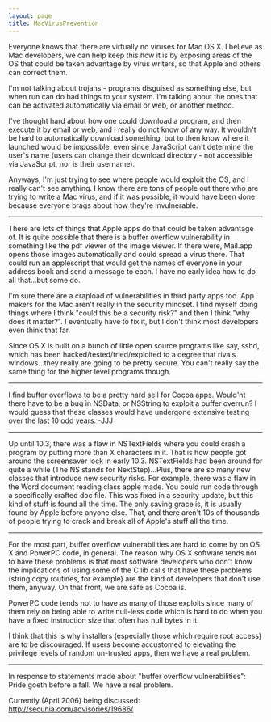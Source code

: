 ```yaml
---
layout: page
title: MacVirusPrevention
---
```


Everyone knows that there are virtually no viruses for Mac OS X. I believe as Mac developers, we can help keep this how it is by exposing areas of the OS that could be taken advantage by virus writers, so that Apple and others can correct them.

I'm not talking about trojans - programs disguised as something else, but when run can do bad things to your system. I'm talking about the ones that can be activated automatically via email or web, or another method.

I've thought hard about how one could download a program, and then execute it by email or web, and I really do not know of any way. It wouldn't be hard to automatically download something, but to then know where it launched would be impossible, even since JavaScript can't determine the user's name (users can change their download directory - not accessible via JavaScript, nor is their username).

Anyways, I'm just trying to see where people would exploit the OS, and I really can't see anything. I know there are tons of people out there who are trying to write a Mac virus, and if it was possible, it would have been done because everyone brags about how they're invulnerable.

----

There are lots of things that Apple apps do that could be taken advantage of. It is quite possible that there is a buffer overflow vulnerability in something like the pdf viewer of the image viewer. If there were, Mail.app opens those images automatically and could spread a virus there. That could run an applescript that would get the names of everyone in your address book and send a message to each. I have no early idea how to do all that...but some do.

I'm sure there are a crapload of vulnerabilities in third party apps too. App makers for the Mac aren't really in the security mindset. I find myself doing things where I think "could this be a security risk?" and then I think "why does it matter?". I eventually have to fix it, but I don't think most developers even think that far.

Since OS X is built on a bunch of little open source programs like say, sshd, which has been hacked/tested/tried/exploited to a degree that rivals windows...they really are going to be pretty secure. You can't really say the same thing for the higher level programs though.

----

I find buffer overflows to be a pretty hard sell for Cocoa apps. Would'nt there have to be a bug in NSData, or NSString to exploit a buffer overrun? I would guess that these classes would have undergone extensive testing over the last 10 odd years. -JJJ

----

Up until 10.3, there was a flaw in NSTextFields where you could crash a program by putting more than X characters in it. That is how people got around the screensaver lock in early 10.3. NSTextFields had been around for quite a while (The NS stands for NextStep)...Plus, there are so many new classes that introduce new security risks. For example, there was a flaw in the Word document reading class apple made. You could run code through a specifically crafted doc file. This was fixed in a security update, but this kind of stuff is found all the time. The only saving grace is, it is usually found by Apple before anyone else. That, and there aren't 10s of thousands of people trying to crack and break all of Apple's stuff all the time.

----

For the most part, buffer overflow vulnerabilities are hard to come by on OS X and PowerPC code, in general.  The reason why OS X software tends not to have these problems is that most software developers who don't know the implications of using some of the C lib calls that have these problems (string copy routines, for example) are the kind of developers that don't use them, anyway.  On that front, we are safe as Cocoa is.

PowerPC code tends not to have as many of those exploits since many of them rely on being able to write null-less code which is hard to do when you have a fixed instruction size that often has null bytes in it.

I think that this is why installers (especially those which require root access) are to be discouraged.  If users become accustomed to elevating the privilege levels of random un-trusted apps, then we have a real problem.

----

In response to statements made about "buffer overflow vulnerabilities": Pride goeth before a fall. We have a real problem.

Currently (April 2006) being discussed: http://secunia.com/advisories/19686/

